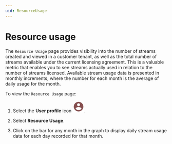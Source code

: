```yaml
---
uid: ResourceUsage
---
```


# Resource usage

The `Resource Usage` page provides visibility into the number of streams created and viewed in a customer tenant, as well as the total number of streams available under the current licensing agreement. This is a valuable metric that enables you to see streams actually used in relation to the number of streams licensed. Available stream usage data is presented in monthly increments, where the number for each month is the average of daily usage for the month.

To view the `Resource Usage` page:

1. Select the **User profile** icon ![User Profile icon](../../_icons/custom/account-circle.svg).

1. Select **Resource Usage**.

1. Click on the bar for any month in the graph to display daily stream usage data for each day recorded for that month.
